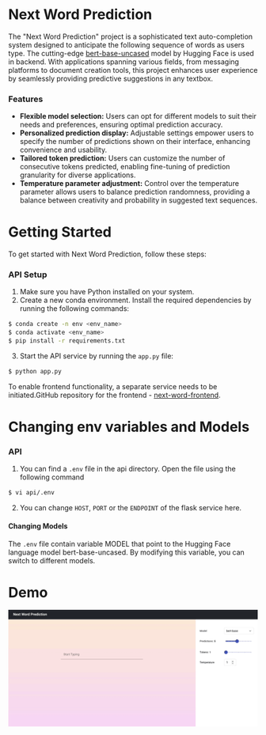 # Next Word Prediction
The "Next Word Prediction" project is a sophisticated text auto-completion system designed to anticipate the following sequence of words as users type. The cutting-edge  [bert-base-uncased](https://huggingface.co/google-bert/bert-base-uncased) model by Hugging Face is used in backend. With applications spanning various fields, from messaging platforms to document creation tools, this project enhances user experience by seamlessly providing predictive suggestions in any textbox.

### Features
-     
    **Flexible model selection:** Users can opt for different models to suit their needs and preferences, ensuring optimal prediction accuracy.
-   **Personalized prediction display:** Adjustable settings empower users to specify the number of predictions shown on their interface, enhancing convenience and usability.
-   **Tailored token prediction:** Users can customize the number of consecutive tokens predicted, enabling fine-tuning of prediction granularity for diverse applications.
-   **Temperature parameter adjustment:** Control over the temperature parameter allows users to balance prediction randomness, providing a balance between creativity and probability in suggested text sequences.
# Getting Started

To get started with Next Word Prediction, follow these steps:

### API Setup

1. Make sure you have Python installed on your system.
2. Create a new conda environment. Install the required dependencies by running the following commands:

```bash
$ conda create -n env <env_name>
$ conda activate <env_name>
$ pip install -r requirements.txt
```
3. Start the API service by running the `app.py` file:
```bash
$ python app.py
```

To enable frontend functionality, a separate service needs to be initiated.GitHub repository for the frontend - [next-word-frontend](https://github.com/Sheel-ui/next-word-frontend).
# Changing env variables and Models

### API

1. You can find a `.env` file in the api directory. Open the file using the following command
```bash
$ vi api/.env
```
2. You can change `HOST`, `PORT` or the `ENDPOINT` of the flask service here.

#### Changing Models
The `.env` file contain variable MODEL that point to the Hugging Face language model bert-base-uncased. By modifying this variable, you can switch to different models.


# Demo

![Alt Text](./demo/demo.gif)
